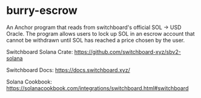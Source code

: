 # burry-escrow
An Anchor program that reads from switchboard's official SOL -> USD Oracle. The program allows users to lock up SOL in an escrow account that cannot be withdrawn until SOL has reached a price chosen by the user.

Switchboard Solana Crate: https://github.com/switchboard-xyz/sbv2-solana

Switchboard Docs: https://docs.switchboard.xyz/

Solana Cookbook: https://solanacookbook.com/integrations/switchboard.html#switchboard
